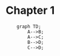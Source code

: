 # Chapter 1
```mermaid
    graph TD;
        A-->B;
        A-->C;
        B-->D;
        C-->D;
```

